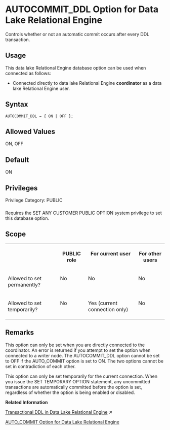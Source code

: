 <!-- loioa6a63898efe04a6181f623fdee447143 -->

# AUTOCOMMIT\_DDL Option for Data Lake Relational Engine

Controls whether or not an automatic commit occurs after every DDL transaction.



<a name="loioa6a63898efe04a6181f623fdee447143__section_d3p_24q_znb"/>

## Usage

This data lake Relational Engine database option can be used when connected as follows:

-   Connected directly to data lake Relational Engine **coordinator** as a data lake Relational Engine user.



<a name="loioa6a63898efe04a6181f623fdee447143__autocommit_ddl_syntax1"/>

## Syntax

```
AUTOCOMMIT_DDL = { ON | OFF };
```



<a name="loioa6a63898efe04a6181f623fdee447143__autocommit_ddl_values1"/>

## Allowed Values

ON, OFF



<a name="loioa6a63898efe04a6181f623fdee447143__autocommit_ddl_default1"/>

## Default

ON



<a name="loioa6a63898efe04a6181f623fdee447143__autocommit_ddl_priv1"/>

## Privileges

Privilege Category: PUBLIC



### 

Requires the SET ANY CUSTOMER PUBLIC OPTION system privilege to set this database option.



<a name="loioa6a63898efe04a6181f623fdee447143__autocommit_ddl_scope1"/>

## Scope


<table>
<tr>
<th valign="top">

 

</th>
<th valign="top">

PUBLIC role

</th>
<th valign="top">

For current user

</th>
<th valign="top">

For other users

</th>
</tr>
<tr>
<td valign="top">

Allowed to set permanently?

</td>
<td valign="top">

No

</td>
<td valign="top">

No

</td>
<td valign="top">

No

</td>
</tr>
<tr>
<td valign="top">

Allowed to set temporarily?

</td>
<td valign="top">

No

</td>
<td valign="top">

Yes \(current connection only\)

</td>
<td valign="top">

No

</td>
</tr>
</table>



<a name="loioa6a63898efe04a6181f623fdee447143__section_v53_ngm_gxb"/>

## Remarks

This option can only be set when you are directly connected to the coordinator. An error is returned if you attempt to set the option when connected to a writer node. The AUTOCOMMIT\_DDL option cannot be set to OFF if the AUTO\_COMMIT option is set to ON. The two options cannot be set in contradiction of each other.

This option can only be set temporarily for the current connection. When you issue the SET TEMPORARY OPTION statement, any uncommitted transactions are automatically committed before the option is set, regardless of whether the option is being enabled or disabled.

**Related Information**  


[Transactional DDL in Data Lake Relational Engine](https://help.sap.com/viewer/a8937bea84f21015a80bc776cf758d50/2023_4_QRC/en-US/6fd1d28ae2324096a609e89e18a1ab57.html "Transactional DDL lets you execute an arbitrary number of DDL statements as a single transaction and then decide whether to commit or roll back the transaction as a whole.") :arrow_upper_right:

[AUTO\_COMMIT Option for Data Lake Relational Engine](auto-commit-option-for-data-lake-relational-engine-fdb9c1e.md "Causes an automatic commit after every DML request.")

